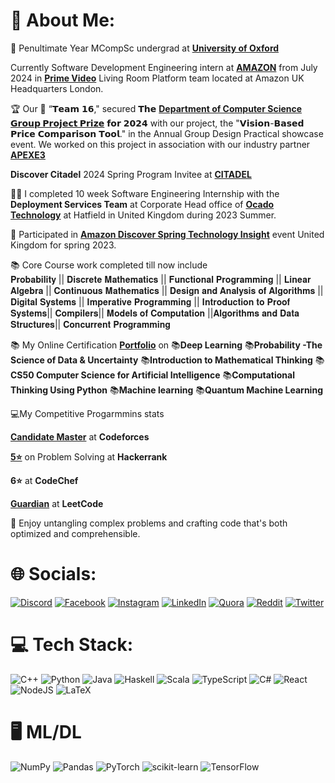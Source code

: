 # 💫 About Me:

🔭 Penultimate Year MCompSc undergrad at [**University of Oxford**](https://www.ox.ac.uk/) <br>

Currently Software Development Engineering intern at [**AMAZON**](https://www.aboutamazon.com/) from July 2024 in   [**Prime Video**](https://www.aboutamazon.com/news/entertainment/what-you-need-to-know-about-prime-video) Living Room Platform team located at Amazon UK Headquarters London.<br>

 🏆 Our 🤜 “𝗧𝗲𝗮𝗺 𝟭𝟲," secured 𝗧𝗵𝗲 [**Department of Computer Science**](https://www.cs.ox.ac.uk/) [**𝗚𝗿𝗼𝘂𝗽 𝗣𝗿𝗼𝗷𝗲𝗰𝘁 𝗣𝗿𝗶𝘇𝗲**](https://www.cs.ox.ac.uk/news/2322-full.html) 𝗳𝗼𝗿 𝟮𝟬𝟮𝟰 with our project, the "𝗩𝗶𝘀𝗶𝗼𝗻-𝗕𝗮𝘀𝗲𝗱 𝗣𝗿𝗶𝗰𝗲 𝗖𝗼𝗺𝗽𝗮𝗿𝗶𝘀𝗼𝗻 𝗧𝗼𝗼𝗹." in the Annual Group Design Practical showcase event. We worked on this project in association with our industry partner [**APEXE3**](https://www.linkedin.com/company/apexe3/) 
 
 **Discover Citadel** 2024 Spring Program Invitee at  [**CITADEL**](https://www.citadel.com/)

🧑‍💻 I completed  10 week Software Engineering Internship with the **Deployment Services Team**  at Corporate Head office of  [**Ocado Technology**](https://www.ocadogroup.com/technology/technology-pioneers/) at Hatfield in United Kingdom during 2023 Summer. <br> 

🔰 Participated in [**Amazon Discover Spring Technology Insight**](https://www.amazon.jobs/en/business_categories/student-programs) event United Kingdom for spring 2023.<br> 

📚 Core Course work completed till now include  
𝐏𝐫𝐨𝐛𝐚𝐛𝐢𝐥𝐢𝐭𝐲 || 𝐃𝐢𝐬𝐜𝐫𝐞𝐭𝐞 𝐌𝐚𝐭𝐡𝐞𝐦𝐚𝐭𝐢𝐜𝐬 || 𝐅𝐮𝐧𝐜𝐭𝐢𝐨𝐧𝐚𝐥 𝐏𝐫𝐨𝐠𝐫𝐚𝐦𝐦𝐢𝐧𝐠  || 𝐋𝐢𝐧𝐞𝐚𝐫 𝐀𝐥𝐠𝐞𝐛𝐫𝐚 || 𝐂𝐨𝐧𝐭𝐢𝐧𝐮𝐨𝐮𝐬 𝐌𝐚𝐭𝐡𝐞𝐦𝐚𝐭𝐢𝐜𝐬 || 𝐃𝐞𝐬𝐢𝐠𝐧 𝐚𝐧𝐝 𝐀𝐧𝐚𝐥𝐲𝐬𝐢𝐬 𝐨𝐟 𝐀𝐥𝐠𝐨𝐫𝐢𝐭𝐡𝐦𝐬 || 𝐃𝐢𝐠𝐢𝐭𝐚𝐥 𝐒𝐲𝐬𝐭𝐞𝐦𝐬 || 𝐈𝐦𝐩𝐞𝐫𝐚𝐭𝐢𝐯𝐞 𝐏𝐫𝐨𝐠𝐫𝐚𝐦𝐦𝐢𝐧𝐠 || 𝐈𝐧𝐭𝐫𝐨𝐝𝐮𝐜𝐭𝐢𝐨𝐧 𝐭𝐨 𝐏𝐫𝐨𝐨𝐟 𝐒𝐲𝐬𝐭𝐞𝐦𝐬|| 𝐂𝐨𝐦𝐩𝐢𝐥𝐞𝐫𝐬|| 𝐌𝐨𝐝𝐞𝐥𝐬 𝐨𝐟 𝐂𝐨𝐦𝐩𝐮𝐭𝐚𝐭𝐢𝐨𝐧 ||𝐀𝐥𝐠𝐨𝐫𝐢𝐭𝐡𝐦𝐬 𝐚𝐧𝐝 𝐃𝐚𝐭𝐚 𝐒𝐭𝐫𝐮𝐜𝐭𝐮𝐫𝐞𝐬|| 𝐂𝐨𝐧𝐜𝐮𝐫𝐫𝐞𝐧𝐭 𝐏𝐫𝐨𝐠𝐫𝐚𝐦𝐦𝐢𝐧𝐠

📚 My Online Certification [**Portfolio**](https://drive.google.com/file/d/1VcAaOA_cK9nX_5vAcAgHdWSwjZheUx1f/view?usp=drive_link)   on 📚**Deep Learning** 📚**Probability -The Science of Data & Uncertainty** 📚**Introduction to Mathematical Thinking** 📚**CS50 Computer Science for Artificial Intelligence** 📚**Computational Thinking Using Python** 📚**Machine learning** 📚**Quantum Machine Learning**

💻My Competitive Progarmmins stats 

[**Candidate Master**](https://codeforces.com/profile/ronnith) at **Codeforces**

[**5⭐**](https://www.hackerrank.com/ronnith?h_r=internal-search&hr_r=1) on Problem Solving at  **Hackerrank**

**6⭐**  at **CodeChef**

[**Guardian**](https://leetcode.com/ronnith/)  at **LeetCode**


💬 Enjoy  untangling complex problems and crafting code that's both optimized and comprehensible.<br> 

# 🌐 Socials:
[![Discord](https://img.shields.io/badge/Discord-%237289DA.svg?logo=discord&logoColor=white)](https://discord.gg/https://discord.gg/DMfQQPSR) [![Facebook](https://img.shields.io/badge/Facebook-%231877F2.svg?logo=Facebook&logoColor=white)](https://facebook.com/ronnith.nandy) [![Instagram](https://img.shields.io/badge/Instagram-%23E4405F.svg?logo=Instagram&logoColor=white)](https://instagram.com/ronnithnandy) [![LinkedIn](https://img.shields.io/badge/LinkedIn-%230077B5.svg?logo=linkedin&logoColor=white)](https://linkedin.com/in/ronnithnandy) [![Quora](https://img.shields.io/badge/Quora-%23B92B27.svg?logo=Quora&logoColor=white)](https://quora.com/profile/Ronnith-Nandy) [![Reddit](https://img.shields.io/badge/Reddit-%23FF4500.svg?logo=Reddit&logoColor=white)](https://reddit.com/user/rnindia) [![Twitter](https://img.shields.io/badge/Twitter-%231DA1F2.svg?logo=Twitter&logoColor=white)](https://twitter.com/RonnithN) 

# 💻 Tech Stack:

![C++](https://img.shields.io/badge/c++-%2300599C.svg?style=for-the-badge&logo=c%2B%2B&logoColor=white)
![Python](https://img.shields.io/badge/python-3670A0?style=for-the-badge&logo=python&logoColor=ffdd54)
![Java](https://img.shields.io/badge/java-%23ED8B00.svg?style=for-the-badge&logo=openjdk&logoColor=white)
![Haskell](https://img.shields.io/badge/Haskell-5e5086?style=for-the-badge&logo=haskell&logoColor=white)
![Scala](https://img.shields.io/badge/scala-%23DC322F.svg?style=for-the-badge&logo=scala&logoColor=white)
![TypeScript](https://img.shields.io/badge/typescript-%23007ACC.svg?style=for-the-badge&logo=typescript&logoColor=white)
![C#](https://img.shields.io/badge/c%23-%23239120.svg?style=for-the-badge&logo=c-sharp&logoColor=white)
![React](https://img.shields.io/badge/react-%2320232a.svg?style=for-the-badge&logo=react&logoColor=%2361DAFB)
![NodeJS](https://img.shields.io/badge/node.js-6DA55F?style=for-the-badge&logo=node.js&logoColor=white)
![LaTeX](https://img.shields.io/badge/latex-%23008080.svg?style=for-the-badge&logo=latex&logoColor=white)


# 🖥️ ML/DL

![NumPy](https://img.shields.io/badge/numpy-%23013243.svg?style=for-the-badge&logo=numpy&logoColor=white)
![Pandas](https://img.shields.io/badge/pandas-%23150458.svg?style=for-the-badge&logo=pandas&logoColor=white)
![PyTorch](https://img.shields.io/badge/PyTorch-%23EE4C2C.svg?style=for-the-badge&logo=PyTorch&logoColor=white)
![scikit-learn](https://img.shields.io/badge/scikit--learn-%23F7931E.svg?style=for-the-badge&logo=scikit-learn&logoColor=white)
![TensorFlow](https://img.shields.io/badge/TensorFlow-%23FF6F00.svg?style=for-the-badge&logo=TensorFlow&logoColor=white)



